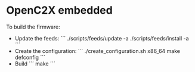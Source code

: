 # OpenC2X embedded

To build the firmware:

* Update the feeds:
´´´
./scripts/feeds/update -a
./scripts/feeds/install -a
´´´
* Create the configuration:
´´´
./create_configuration.sh x86_64
make defconfig
´´´
* Build
´´´
make
´´´
